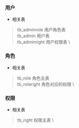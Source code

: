 ### 用户
* 相关表
> tb_adminrole 用户角色表 \
> tb_admin     用户表 \
> tb_adminright 用户权限表  \

### 角色
* 相关表
> tb_role 角色主表 \
> tb_roleright 角色对应的权限 \


### 权限
* 相关表
> tb_right 权限主表    \
